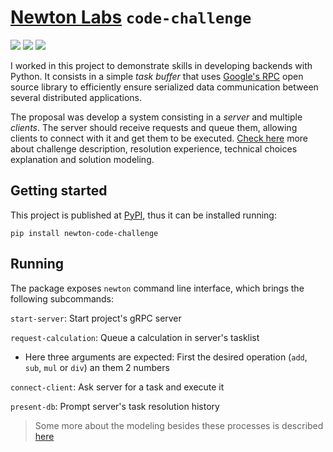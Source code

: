 # [Newton Labs][newton_labs] `code-challenge`

[![](https://img.shields.io/pypi/pyversions/newton-code-challenge.svg)][PyPI]
[![](https://img.shields.io/github/license/artu-hnrq/newton-code-challenge.svg)](https://github.com/artu-hnrq/newton-code-challenge/blob/master/LICENSE)
[![](https://img.shields.io/pypi/v/newton-code-challenge.svg)][PyPI]

I worked in this project to demonstrate skills in developing backends with Python. It consists in a simple _task buffer_ that uses [Google's RPC][gRPC] open source library to efficiently ensure serialized data communication between several distributed applications.

The proposal was develop a system consisting in a _server_ and multiple _clients_. The server should receive requests and queue them, allowing clients to connect with it and get them to be executed. [Check here](DESCRIPTION.md) more about challenge description, resolution experience, technical choices explanation and solution modeling.

[newton_labs]: https://www.linkedin.com/company/newton-ai/
[gRPC]: https://en.wikipedia.org/wiki/GRPC
[PyPI]: https://pypi.org/project/newton-code-challenge

[protobuf]: https://pt.wikipedia.org/wiki/Protocol_Buffers
[grpc]: https://github.com/grpc/grpc

## Getting started
This project is published at [PyPI][PyPI], thus it can be installed running:
```
pip install newton-code-challenge
```

## Running
The package exposes `newton` command line interface, which brings the following subcommands:

`start-server`: Start project's gRPC server

`request-calculation`: Queue a calculation in server's tasklist
- Here three arguments are expected: First the desired operation (`add`, `sub`, `mul` or `div`) an them 2 numbers

`connect-client`: Ask server for a task and execute it

`present-db`: Prompt server's task resolution history

> Some more about the modeling besides these processes is described [here](DESCRIPTION.md#Modeling)
